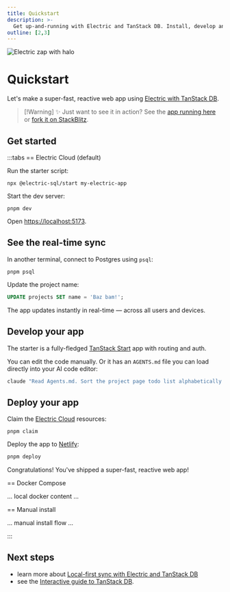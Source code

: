 ```yaml
---
title: Quickstart
description: >-
  Get up-and-running with Electric and TanStack DB. Install, develop and deploy a super-fast, reactive web app, based on real-time sync of your Postgres data.
outline: [2,3]
---
```


<p class="intro-zap-container">
  <img src="/img/home/zap-with-halo.svg"
      alt="Electric zap with halo"
      class="intro-zap"
  />
</p>

# Quickstart

Let's make a super-fast, reactive web app using <span class="no-wrap-xs">[Electric with TanStack&nbsp;DB](/blog/2025/07/29/local-first-sync-with-tanstack-db)</span>.

<div style="max-width: 632px">

> [!Warning] ✨ Just want to see it in action?
> See the [app running here](https://quickstart.examples.electric-sql.com) or [fork it on StackBlitz](https://stackblitz.com/fork/github/electric-sql/quickstart).

</div>

## Get started

:::tabs
== Electric Cloud (default)

Run the starter script:

```shell
npx @electric-sql/start my-electric-app
```

Start the dev server:

```shell
pnpm dev
```

Open [https://localhost:5173](https://localhost:5173).

## See the real-time sync

In another terminal, connect to Postgres using `psql`:

```shell
pnpm psql
```

Update the project name:

```sql
UPDATE projects SET name = 'Baz bam!';
```

The app updates instantly in real-time &mdash; across all users and devices.

## Develop your app

The starter is a fully-fledged [TanStack Start](https://tanstack.com/start/latest/docs/framework/react/overview) app with routing and auth.

You can edit the code manually. Or it has an `AGENTS.md` file you can load directly into your AI code editor:

```sh
claude "Read Agents.md. Sort the project page todo list alphabetically."
```

## Deploy your app

Claim the [Electric Cloud](/product/cloud) resources:

```shell
pnpm claim
```

Deploy the app to [Netlify](https://tanstack.com/start/latest/docs/framework/react/hosting#what-is-netlify):

```sh
pnpm deploy
```

Congratulations! You've shipped a super-fast, reactive web app!

== Docker Compose

... local docker content ...

== Manual install

... manual install flow ...

:::

## Next steps

<!-- - follow the [Tutorial](/docs/tutorial) to evolve your starter into a production-quality app. -->
- learn more about [Local-first sync with Electric and TanStack DB](/blog/2025/07/29/local-first-sync-with-tanstack-db)
- see the [Interactive guide to TanStack DB](https://frontendatscale.com/blog/tanstack-db).